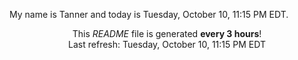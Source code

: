 My name is Tanner and today is Tuesday, October 10, 11:15 PM EDT.

<p align="center">This <i>README</i> file is generated <b>every 3 hours</b>!</br>Last refresh: Tuesday, October 10, 11:15 PM EDT<br /></p>
